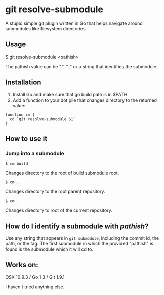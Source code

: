 # git resolve-submodule

A stupid simple git plugin written in Go that helps navigate around submodules
like filesystem directories.

## Usage

$ git resolve-submodule &lt;pathish&gt;

The pathish value can be ".", ".." or a string that identifies the submodule.

## Installation

1. Install Go and make sure that go build path is in $PATH
2. Add a function to your dot pile that changes directory to the returned value:

```
function cm {
  cd `git resolve-submodule $1`
}
```

## How to use it

### Jump into a submodule

```
$ cm build
```

Changes directory to the root of build submodule root.

```
$ cm ..
```

Changes directory to the root parent repository.

```
$ cm .
```

Changes directory to root of the current repository.

## How do I identify a submodule with _pathish_?

Use any string that appears in `git submodule`, including the commit id, the path, or the tag. The first
submodule in which the provided "pathish" is found is the submodule which it will cd to.

## Works on:

OSX 10.9.3 / Go 1.3 / Git 1.9.1

I haven't tried anything else.
